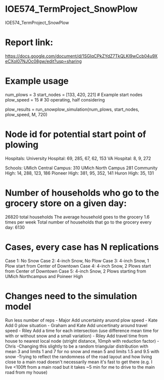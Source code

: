 # IOE574_TermProject_SnowPlow
IOE574_TermProject_SnowPlow

# Report link:
https://docs.google.com/document/d/1SGIqCPkZYdZ7TkQLKl9wCcb04u9XeCXol07NJOc08gw/edit?usp=sharing

# Example usage
num_plows = 3
start_nodes = [133, 420, 221]  # Example start nodes
plow_speed = 15  # 30 operating, half considering 

plow_results = run_snowplow_simulation(num_plows, start_nodes, plow_speed, M, 720)

# Node id for potential start point of plowing
Hospitals:
University Hospital: 69, 285, 67, 62, 153
VA Hospital: 8, 9, 272

Schools:
UMich Central Campus: 310
UMich North Campus 281 
Community High: 14, 288, 123, 186
Pioneer High: 381, 95, 352, 141
Huron High: 35, 131

# Number of households who go to the grocery store on a given day:
26820 total households
The average household goes to the grocery 1.6 times per week
Total number of households that go to the grocery every day: 6130

# Cases, every case has N replications
Case 1: No Snow
Case 2: 4-inch Snow, No Plow
Case 3: 4-inch Snow, 1 Plow start from Center of Downtown
Case 4: 4-inch Snow, 2 Plows start from Center of Downtown
Case 5: 4-inch Snow, 2 Plows starting from UMich Northcampus and Poineer High

# Changes need to the simulation model
Run less number of reps - Major 
Add uncertainty aruond plow speed - Kate
Add 0 plow situation - Graham and Kate
Add uncertinaty around travel speed - Riley
Add a time for each intersection (use difference mean time for with or without snow and a small variation) - Riley
Add travel time from house to nearest local node (stright distance, 10mph with reduction factor) - Chris
    -Changing this slightly to be a random triangular distribution with mean 3 and limits 1 and 7 for no snow and mean 5 and limits 1.5 and 9.5 with snow
    -Trying to reflect the randomness of the road layout and how living close to a main road doesn't necessarily mean it's fast to get there (e.g. I live <100ft from a main road but it takes ~5 min for me to drive to the main road from my house)

